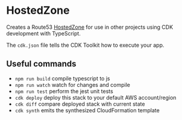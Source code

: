 # HostedZone

Creates a Route53
[HostedZone](https://docs.aws.amazon.com/cdk/api/v2/docs/aws-cdk-lib.aws_route53.HostedZone.html) for use in other projects using CDK development with TypeScript.

The `cdk.json` file tells the CDK Toolkit how to execute your app.


## Useful commands

* `npm run build`   compile typescript to js
* `npm run watch`   watch for changes and compile
* `npm run test`    perform the jest unit tests
* `cdk deploy`      deploy this stack to your default AWS account/region
* `cdk diff`        compare deployed stack with current state
* `cdk synth`       emits the synthesized CloudFormation template
